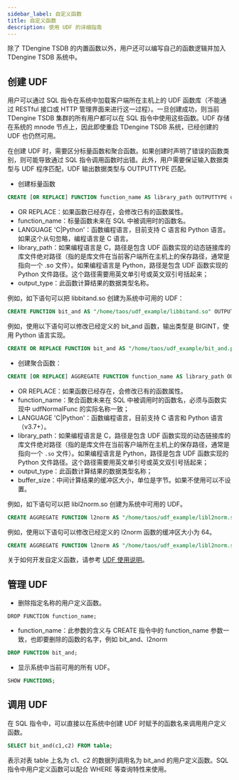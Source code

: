 ```yaml
---
sidebar_label: 自定义函数
title: 自定义函数
description: 使用 UDF 的详细指南
---
```


除了 TDengine TSDB 的内置函数以外，用户还可以编写自己的函数逻辑并加入 TDengine TSDB 系统中。
## 创建 UDF

用户可以通过 SQL 指令在系统中加载客户端所在主机上的 UDF 函数库（不能通过 RESTful 接口或 HTTP 管理界面来进行这一过程）。一旦创建成功，则当前 TDengine TSDB 集群的所有用户都可以在 SQL 指令中使用这些函数。UDF 存储在系统的 mnode 节点上，因此即使重启 TDengine TSDB 系统，已经创建的 UDF 也仍然可用。

在创建 UDF 时，需要区分标量函数和聚合函数。如果创建时声明了错误的函数类别，则可能导致通过 SQL 指令调用函数时出错。此外，用户需要保证输入数据类型与 UDF 程序匹配，UDF 输出数据类型与 OUTPUTTYPE 匹配。

- 创建标量函数
```sql
CREATE [OR REPLACE] FUNCTION function_name AS library_path OUTPUTTYPE output_type [LANGUAGE 'C|Python'];
```
  - OR REPLACE：如果函数已经存在，会修改已有的函数属性。
  - function_name：标量函数未来在 SQL 中被调用时的函数名。
  - LANGUAGE 'C|Python'：函数编程语言，目前支持 C 语言和 Python 语言。如果这个从句忽略，编程语言是 C 语言。
  - library_path：如果编程语言是 C，路径是包含 UDF 函数实现的动态链接库的库文件绝对路径（指的是库文件在当前客户端所在主机上的保存路径，通常是指向一个 .so 文件）。如果编程语言是 Python，路径是包含 UDF 函数实现的 Python 文件路径。这个路径需要用英文单引号或英文双引号括起来；
  - output_type：此函数计算结果的数据类型名称。

例如，如下语句可以把 libbitand.so 创建为系统中可用的 UDF：

  ```sql
  CREATE FUNCTION bit_and AS "/home/taos/udf_example/libbitand.so" OUTPUTTYPE INT;
  ```

例如，使用以下语句可以修改已经定义的 bit_and 函数，输出类型是 BIGINT，使用 Python 语言实现。

  ```sql
  CREATE OR REPLACE FUNCTION bit_and AS "/home/taos/udf_example/bit_and.py" OUTPUTTYPE BIGINT LANGUAGE 'Python';
  ```
- 创建聚合函数：
```sql
CREATE [OR REPLACE] AGGREGATE FUNCTION function_name AS library_path OUTPUTTYPE output_type [ BUFSIZE buffer_size ] [LANGUAGE 'C|Python'];
```
  - OR REPLACE：如果函数已经存在，会修改已有的函数属性。
  - function_name：聚合函数未来在 SQL 中被调用时的函数名，必须与函数实现中 udfNormalFunc 的实际名称一致；
  - LANGUAGE 'C|Python'：函数编程语言，目前支持 C 语言和 Python 语言（v3.7+）。
  - library_path：如果编程语言是 C，路径是包含 UDF 函数实现的动态链接库的库文件绝对路径（指的是库文件在当前客户端所在主机上的保存路径，通常是指向一个 `.so` 文件）。如果编程语言是 Python，路径是包含 UDF 函数实现的 Python 文件路径。这个路径需要用英文单引号或英文双引号括起来；
  - output_type：此函数计算结果的数据类型名称；
  - buffer_size：中间计算结果的缓冲区大小，单位是字节。如果不使用可以不设置。

  例如，如下语句可以把 libl2norm.so 创建为系统中可用的 UDF。

  ```sql
  CREATE AGGREGATE FUNCTION l2norm AS "/home/taos/udf_example/libl2norm.so" OUTPUTTYPE DOUBLE bufsize 8;
  ```
  例如，使用以下语句可以修改已经定义的 l2norm 函数的缓冲区大小为 64。
  ```sql
  CREATE AGGREGATE FUNCTION l2norm AS "/home/taos/udf_example/libl2norm.so" OUTPUTTYPE DOUBLE bufsize 64;
  ```  

关于如何开发自定义函数，请参考 [UDF 使用说明](/develop/udf)。

## 管理 UDF

- 删除指定名称的用户定义函数。
```
DROP FUNCTION function_name;
```

- function_name：此参数的含义与 CREATE 指令中的 function_name 参数一致，也即要删除的函数的名字，例如 bit_and、l2norm 
```sql
DROP FUNCTION bit_and;
```

- 显示系统中当前可用的所有 UDF。
```sql
SHOW FUNCTIONS;
```

## 调用 UDF

在 SQL 指令中，可以直接以在系统中创建 UDF 时赋予的函数名来调用用户定义函数。
```sql
SELECT bit_and(c1,c2) FROM table;
```

表示对表 table 上名为 c1、c2 的数据列调用名为 bit_and 的用户定义函数。SQL 指令中用户定义函数可以配合 WHERE 等查询特性来使用。
